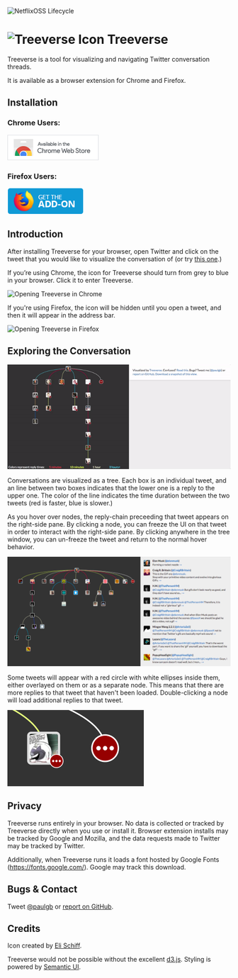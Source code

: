 ![NetflixOSS Lifecycle](https://img.shields.io/osslifecycle/paulgb/Treeverse.svg)

![Treeverse Icon](web/images/icon_48.png) Treeverse
=========

Treeverse is a tool for visualizing and navigating Twitter conversation threads.

It is available as a browser extension for Chrome and Firefox.

Installation
------------

### Chrome Users:

<a href="https://chrome.google.com/webstore/detail/treeverse/aahmjdadniahaicebomlagekkcnlcila?hl=en">
    <img src="images/download_chrome.png" alt="Download Treeverse for Chrome" style="width: 206px; height: 58px">
</a>

### Firefox Users:

<a href="https://addons.mozilla.org/en-US/firefox/addon/treeverse/">
    <img src="images/download_moz.png" alt="Download Treeverse for Firefox" style="width: 172px; height: 60px">
</a>

Introduction
------------

After installing Treeverse for your browser, open Twitter and click on the tweet that you would like to visualize the conversation of (or try [this one](https://twitter.com/paulgb/status/977652162137395201).)

If you’re using Chrome, the icon for Treeverse should turn from grey to blue in your browser. Click it to enter Treeverse.

<img src="web/images/chrome_treeverse.gif" alt="Opening Treeverse in Chrome" style="width: 320px; height: 180px;" />

If you're using Firefox, the icon will be hidden until you open a tweet, and then it will appear in the address bar.

<img src="web/images/chrome_moz.gif" alt="Opening Treeverse in Firefox" style="width: 320px; height: 180px;" />

Exploring the Conversation
--------------------------

![Screenshot of Treeverse.](images/treeverse640.gif)

Conversations are visualized as a tree. Each box is an individual tweet, and
an line between two boxes indicates that the lower one is a reply to the upper
one. The color of the line indicates the time duration between the two tweets
(red is faster, blue is slower.)

As you hover over nodes, the reply-chain preceeding that tweet appears on the right-side
pane. By clicking a node, you can freeze the UI on that tweet in order to interact with
the right-side pane. By clicking anywhere in the tree window, you can un-freeze the tweet
and return to the normal hover behavior.

![Right pane in action.](images/right_pane.png)

Some tweets will appear with a red circle with white ellipses inside them, either overlayed
on them or as a separate node. This means that
there are more replies to that tweet that haven't been loaded. Double-clicking a node will
load additional replies to that tweet.

![More tweets indicator.](images/red_circles.png)

Privacy
-------

Treeverse runs entirely in your browser. No data is collected or tracked by Treeverse directly
when you use or install it. Browser extension installs may be tracked by Google and Mozilla, and the data
requests made to Twitter may be tracked by Twitter.

Additionally, when Treeverse runs it loads a font hosted by Google Fonts (https://fonts.google.com/). Google may track this download.

Bugs & Contact
--------------

Tweet [@paulgb](https://twitter.com/paulgb) or [report on GitHub](https://github.com/paulgb/treeverse/issues).

Credits
-------

Icon created by [Eli Schiff](http://www.elischiff.com/).

Treeverse would not be possible without the excellent [d3.js](https://d3js.org/).
Styling is powered by [Semantic UI](http://semantic-ui.com/). 
